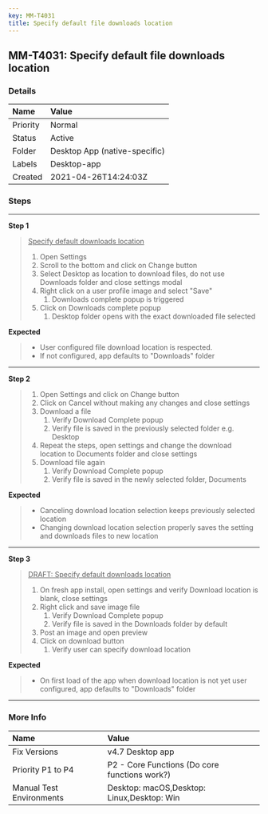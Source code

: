 ```yaml
---
key: MM-T4031
title: Specify default file downloads location
---
```


## MM-T4031: Specify default file downloads location

### Details

| Name     | Value                         |
| :------- | :---------------------------- |
| Priority | Normal                        |
| Status   | Active                        |
| Folder   | Desktop App (native-specific) |
| Labels   | Desktop-app                   |
| Created  | 2021-04-26T14:24:03Z          |

### Steps

<hr/>

**Step 1**

> <article><u>Specify default downloads location</u><ol><li>Open Settings</li><li>Scroll to the bottom and click on Change button</li><li>Select Desktop as location to download files, do not use Downloads folder and close settings modal</li><li>Right click on a user profile image and select "Save"<ol><li>Downloads complete popup is triggered</li></ol></li><li>Click on Downloads complete popup<ol><li>Desktop folder opens with the exact downloaded file selected</li></ol></li></ol></article>

**Expected**

> <article><ul><li>User configured file download location is respected.</li><li>If not configured, app defaults to "Downloads" folder</li></ul></article>

<hr/>

**Step 2**

> <article><ol><li>Open Settings and click on Change button</li><li>Click on Cancel without making any changes and close settings</li><li>Download a file&nbsp;<ol><li>Verify Download Complete popup</li><li>Verify file is saved in the previously selected folder e.g. Desktop&nbsp;</li></ol></li><li>Repeat the steps, open settings and change the download location to Documents folder and close settings</li><li>Download file again<ol><li>Verify Download Complete popup</li><li>Verify file is saved in the newly selected folder, Documents</li></ol></li></ol></article>

**Expected**

> <article><ul><li>Canceling download location selection keeps previously selected location</li><li>Changing download location selection properly saves the setting and downloads files to new location</li></ul></article>

<hr/>

**Step 3**

> <article><u>DRAFT: Specify default downloads location</u><ol><li>On fresh app install, open settings and verify Download location is blank, close settings</li><li>Right click and save image file<ol><li>Verify Download Complete popup</li><li>Verify file is saved in the Downloads folder by default&nbsp;</li></ol></li><li>Post an image and open preview</li><li>Click on download button<ol><li>Verify user can specify download location&nbsp;</li></ol></li></ol></article>

**Expected**

> <article><ul><li>On first load of the app when download location is not yet user configured, app defaults to "Downloads" folder</li></ul></article>

<hr/>

### More Info

| Name                     | Value                                         |
| :----------------------- | :-------------------------------------------- |
| Fix Versions             | v4.7 Desktop app                              |
| Priority P1 to P4        | P2 - Core Functions (Do core functions work?) |
| Manual Test Environments | Desktop: macOS,Desktop: Linux,Desktop: Win    |
